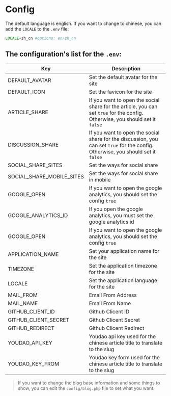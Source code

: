 # Config

The default language is english. If you want to change to chinese, you can add the `LOCALE` to the `.env` file:

```php
LOCALE=zh_cn #options: en/zh_cn
```

## The configuration's list for the `.env`:

| Key | Description |
| --- | --- |
| DEFAULT_AVATAR | Set the default avatar for the site |
| DEFAULT_ICON | Set the favicon for the site |
| ARTICLE_SHARE | If you want to open the social share for the article, you can set `true` for the config. Otherwise, you should set it `false` |
| DISCUSSION_SHARE | If you want to open the social share for the discussion, you can set `true` for the config. Otherwise, you should set it `false` |
| SOCIAL_SHARE_SITES | Set the ways for social share |
| SOCIAL_SHARE_MOBILE_SITES | Set the ways for social share in mobile |
| GOOGLE_OPEN | If you want to open the google analytics, you should set the config `true` |
| GOOGLE_ANALYTICS_ID | If you open the google analytics, you must set the google analytics id |
| GOOGLE_OPEN | If you want to open the google analytics, you should set the config `true` |
| APPLICATION_NAME | Set your application name for the site |
| TIMEZONE | Set the application timezone for the site |
| LOCALE | Set the application language for the site |
| MAIL_FROM | Email From Address |
| MAIL_NAME | Email From Name |
| GITHUB_CLIENT_ID | Github Clicent ID |
| GITHUB_CLIENT_SECRET | Github Clicent Secret |
| GITHUB_REDIRECT | Github Clicent Redirect |
| YOUDAO_API_KEY | Youdao api key used for the chinese article title to translate to the slug |
| YOUDAO_KEY_FROM | Youdao key form used for the chinese article title to translate to the slug |

> If you want to change the blog base information and some things to show, you can edit the `config/blog.php` file to set what you want.
